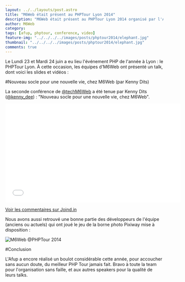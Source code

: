 ```yaml
---
layout: ../../layouts/post.astro
title: "M6Web était présent au PHPTour Lyon 2014"
description: "M6Web était présent au PHPTour Lyon 2014 organisé par l'AFUP"
author: M6Web
category:
tags: [afup, phptour, conference, video]
feature-img: "../../../../images/posts/phptour2014/elephant.jpg"
thumbnail: "../../../../images/posts/phptour2014/elephant.jpg"
comments: true
---
```


Le Lundi 23 et Mardi 24 juin a eu lieu l'événement PHP de l'année à Lyon : le PHPTour Lyon.
À cette occasion, les équipes d'M6Web ont présenté un talk, dont voici les slides et vidéos :

#Nouveau socle pour une nouvelle vie, chez M6Web (par Kenny Dits)

La seconde conférence de [@techM6Web](https://twitter.com/TechM6Web) a été tenue par Kenny Dits ([@kenny_dee](https://twitter.com/kenny_dee)) : "Nouveau socle pour une nouvelle vie, chez M6Web".

<iframe width="560" height="315" src="//www.youtube.com/embed/7lgWS6NULXo?rel=0" frameborder="0" allowfullscreen></iframe>


<script async class="speakerdeck-embed" data-id="929666f0da7d0131c6a07202678817e0" data-ratio="1.77777777777778" src="//speakerdeck.com/assets/embed.js"></script>
[Voir les commentaires sur Joind.in](https://joind.in/talk/view/11223)

Nous avons aussi retrouvé une bonne partie des développeurs de l'équipe (anciens ou actuels) qui ont joué le jeu de la borne photo Pixiway mise à disposition :

![M6Web @PHPTour 2014](https://cdn.pixiway.com/p/h/p/ltm/7a9d9fe51bd81cdbe396e46740f53a3ede204e47.gif)

#Conclusion

L'Afup a encore réalisé un boulot considérable cette année, pour accoucher sans aucun doute, du meilleur PHP Tour jamais fait.
Bravo à toute la team pour l'organisation sans faille, et aux autres speakers pour la qualité de leurs talks.
